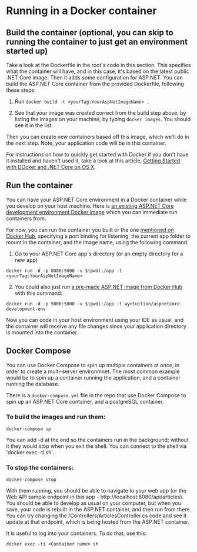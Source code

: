 # Running in a Docker container 

## Build the container (optional, you can skip to running the container to just get an environment started up)

Take a look at the Dockerfile in the root's code in this section. This specifies what the container will have, and in this case, it's based on the latest public .NET Core image. Then it adds some configuration for ASP.NET. You can build the ASP.NET Core container from the provided Dockerfile, following these steps: 

1. Run ```docker build -t <yourTag:YourAspNetImageName> .```

2. See that your image was created correct from the build step above, by listing the images on your machine, by typing `docker images`. You should see it in the list.

Then you can create new containers based off this image, which we'll do in the next step. Note, your application code will be in this container. 

For instructions on how to quickly get started with Docker if you don't have it installed and haven't used it, take a look at this article, [Getting Started with DOcker and .NET Core on OS X](https://www.excella.com/insights/getting-started-with-docker-and-net-core-on-os-x).

## Run the container 

You can have your ASP.NET Core environment in a Docker container while you develop on your host machine. Here is [an existing ASP.NET Core development environment Docker image](https://hub.docker.com/r/wyntuition/aspnetcore-development-env/) which you can immediate run containers from.

For now, you can run the container you built or the one [mentioned on Docker Hub](https://hub.docker.com/r/wyntuition/aspnetcore-development-env/), specifying a port binding for listening, the current app folder to mount in the container, and the image name, using the following command. 

1. Go to your ASP.NET Core app's directory (or an empty directory for a new app)

  ```
  docker run -d -p 8080:5000 -v $(pwd):/app -t <yourTag:YourAspNetImageName>
  ```  

2. You could also just run [a pre-made ASP.NET image from Docker Hub](https://hub.docker.com/r/wyntuition/aspnetcore-development-env/) with this command:
    
  ```
  docker run -d -p 5000:5000 -v $(pwd):/app -t wyntuition/aspnetcore-development-env
  ```

Now you can code in your host environment using your IDE as usual, and the container will receive any file changes since your application directory is mounted into the container. 

## Docker Compose 

You can use Docker Compose to spin up multiple containers at once, in order to create a multi-server environmnet. The most common example would be to spin up a container running the application, and a container running the database. 

There is a `docker-compose.yml` file in the repo that use Docker Compose to spin up an ASP.NET Core container, and a postgreSQL container.

### To build the images and run them:

  ```
  docker-compose up
  ```

You can add -d at the end so the containers run in the background; without it they would stop when you exit the shell. You can connect to the shell via 'docker exec -ti <Container> sh`.

### To stop the containers:

  ```
  docker-compose stop
  ```

With them running, you should be able to navigate to your web app (or the Web API sample endpoint in this app - http://localhost:8080/api/articles). You should be able to develop as usual on your computer, but when you save, your code is rebuilt in the ASP.NET container, and then run from there. You can try changing the /Controllers/ArticlesController.cs code and see it update at that endpoint, which is being hosted from the ASP.NET container.

It is useful to log into your containers. To do that, use this: 

  ```
  docker exec -ti <Container name> sh
  ```